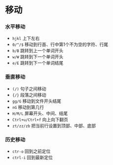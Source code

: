 # 移动

### 水平移动

* `hjkl` 上下左右
* `0/^/$` 移动到行首、行中第1个不为空的字符、行尾
* `b/B` 跳转到上一个单词开头
* `w/W` 跳转到下一个单词开头
* `e/E` 跳转到下一个单词结尾

### 垂直移动

* `(/)` 句子之间移动
* `{/}` 段落之间移动
* `gg/G` 移动到文件开头结尾
* `nG` 移动到第几行
* `H/M/L` 屏幕开头、中间、结尾
* `Ctrl+u/Ctrl+f` 向上向下翻页
* `zt/zz/zb` 把当前行设置到顶部、中部、底部

### 历史移动

* `ctr-o` 回到之前定位
* `ctrl-i` 回到最新定位

